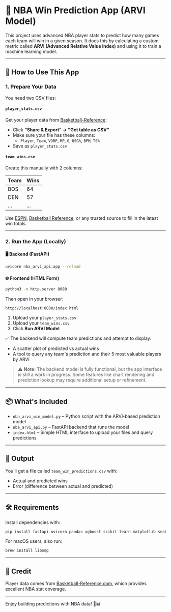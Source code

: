 # 🏀 NBA Win Prediction App (ARVI Model)

This project uses advanced NBA player stats to predict how many games each team will win in a given season. It does this by calculating a custom metric called **ARVI (Advanced Relative Value Index)** and using it to train a machine learning model.

---

## 🚀 How to Use This App

### 1. **Prepare Your Data**
You need two CSV files:

#### `player_stats.csv`
Get your player data from [Basketball-Reference](https://www.basketball-reference.com/leagues/NBA_2024_totals.html):

- Click **"Share & Export" → "Get table as CSV"**
- Make sure your file has these columns:
  - `Player`, `Team`, `VORP`, `MP`, `G`, `USG%`, `BPM`, `TS%`
- Save as `player_stats.csv`

#### `team_wins.csv`
Create this manually with 2 columns:

| Team | Wins |
|------|------|
| BOS  | 64   |
| DEN  | 57   |
| ...  | ...  |

Use [ESPN](https://www.espn.com/nba/standings), [Basketball Reference](https://www.basketball-reference.com/), or any trusted source to fill in the latest win totals.

---

### 2. **Run the App (Locally)**

#### 🖥 Backend (FastAPI)
```bash
uvicorn nba_arvi_api:app --reload
```

#### 🌐 Frontend (HTML Form)
```bash
python3 -m http.server 8080
```
Then open in your browser:
```
http://localhost:8080/index.html
```

1. Upload your `player_stats.csv`
2. Upload your `team_wins.csv`
3. Click **Run ARVI Model**

✅ The backend will compute team predictions and attempt to display:
- A scatter plot of predicted vs actual wins
- A tool to query any team's prediction and their 5 most valuable players by ARVI

> ⚠️ **Note:** The backend model is fully functional, but the app interface is still a work in progress. Some features like chart rendering and prediction lookup may require additional setup or refinement.

---

## 📦 What's Included
- `nba_arvi_win_model.py` – Python script with the ARVI-based prediction model
- `nba_arvi_api.py` – FastAPI backend that runs the model
- `index.html` – Simple HTML interface to upload your files and query predictions

---

## 📁 Output
You’ll get a file called `team_win_predictions.csv` with:
- Actual and predicted wins
- Error (difference between actual and predicted)

---

## 🛠 Requirements
Install dependencies with:
```bash
pip install fastapi uvicorn pandas xgboost scikit-learn matplotlib seaborn
```

For macOS users, also run:
```bash
brew install libomp
```

---

## 🤝 Credit
Player data comes from [Basketball-Reference.com](https://www.basketball-reference.com), which provides excellent NBA stat coverage.

---

Enjoy building predictions with NBA data! 🏀📊
